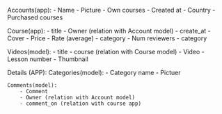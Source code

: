 
Accounts(app):
    - Name
    - Picture 
    - Own courses
    - Created at
    - Country
    - Purchased courses



Course(app):
    - title
    - Owner (relation with Account model)
    - create_at 
    - Cover
    - Price
    - Rate (average)
    - category
    - Num reviewers
    - category


Videos(model):
    - title
    - course (relation with Course model) 
    - Video
    - Lesson number
    - Thumbnail



Details (APP):
    Categories(model):
        - Category name
        - Pictuer



    Comments(model):
        - Comment
        - Owner (relation with Account model)
        - comment_on (relation with course app)

